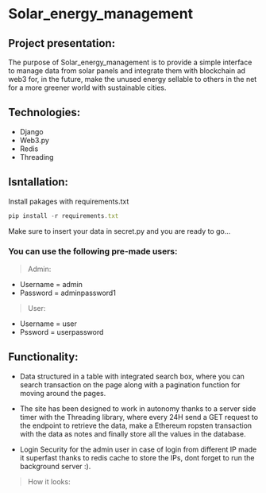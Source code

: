 # Solar_energy_management

 ## Project presentation:

The purpose of Solar_energy_management is to provide a simple interface to manage data from solar panels and integrate them with blockchain ad web3
for, in the future, make the unused energy sellable to others in the net for a more greener world with sustainable cities.

## Technologies:

- Django
- Web3.py
- Redis
- Threading

## Isntallation:

 Install pakages with requirements.txt
```js
pip install -r requirements.txt
```
 Make sure to insert your data in secret.py and you are ready to go...

### You can use the following pre-made users:
> Admin:
- Username = admin
- Password = adminpassword1

> User:
- Username = user
- Pssword = userpassword

## Functionality:

- Data structured in a table with integrated search box, where you can search transaction on the page along with a pagination function for moving around the pages.

- The site has been designed to work in autonomy thanks to a server side timer with the Threading library, where every 24H send a GET request to the endpoint to retrieve the data, make a Ethereum  ropsten transaction with the data as notes and finally store all the values in the database.

- Login Security for the admin user in case of login from different IP made it superfast thanks to redis cache to store the IPs, dont forget to run the background server :).

> How it looks:





